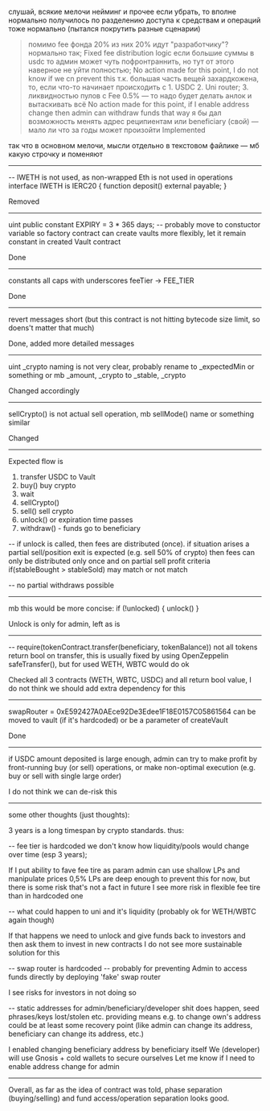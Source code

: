 слушай, всякие мелочи нейминг и прочее если убрать, то вполне нормально получилось
по разделению доступа к средствам и операций тоже нормально (пытался покрутить разные сценарии)

> помимо fee фонда 20% из них 20% идут "разработчику"? нормально так;
Fixed fee distribution logic
> если большие суммы в usdc то админ может чуть пофронтраннить, но тут от этого наверное не уйти полностью; 
No action made for this point, I do not know if we cn prevent this
>т.к. большая часть вещей захардкожена, то, если что-то начинает происходить с 1. USDC 2. Uni router; 3. ликвидностью пулов с Fee 0.5% — то надо будет делать анлок и вытаскивать всё
No action made for this point, if I enable address change then admin can withdraw funds that way
> я бы дал возможность менять адрес реципиентам или beneficiary (свой) — мало ли что за годы может произойти
Implemented

  так что в основном мелочи, мысли отдельно в текстовом файлике — мб какую строчку и поменяют


-------------------------------------------------------------------------------------

-- IWETH is not used, as non-wrapped Eth is not used in operations
interface IWETH is IERC20 {
function deposit() external payable;
}

Removed

-------------------------------------------------------------------------------------
uint public constant EXPIRY = 3 * 365 days;
-- probably move to constuctor variable so factory contract can create vaults more flexibly,
let it remain constant in created Vault contract

Done

-------------------------------------------------------------------------------------
constants all caps with underscores
feeTier -> FEE_TIER

Done

-------------------------------------------------------------------------------------
revert messages short (but this contract is not hitting bytecode size limit, so doens't matter that much)

Done, added more detailed messages

-------------------------------------------------------------------------------------
uint _crypto
naming is not very clear, probably rename to _expectedMin or something or mb _amount, _crypto to _stable, _crypto

Changed accordingly

-------------------------------------------------------------------------------------
sellCrypto() is not actual sell operation, mb sellMode() name or something similar

Changed

-------------------------------------------------------------------------------------

Expected flow is
1. transfer USDC to Vault
2. buy() buy crypto
3. wait
4. sellCrypto()
5. sell() sell crypto
6. unlock() or expiration time passes
7. withdraw() - funds go to beneficiary

-- if unlock is called, then fees are distributed (once).
if situation arises a partial sell/position exit is expected (e.g. sell 50% of crypto)
then fees can only be distributed only once and on partial sell
profit criteria if(stableBought > stableSold) may match or not match

-- no partial withdraws possible

-------------------------------------------------------------------------------------
mb this would be more concise:
if (!unlocked) {
unlock()
}


Unlock is only for admin, left as is

-------------------------------------------------------------------------------------
-- require(tokenContract.transfer(beneficiary, tokenBalance))
not all tokens return bool on transfer, this is usually fixed by using OpenZeppelin safeTransfer(),
but for used WETH, WBTC would do ok

Checked all 3 contracts (WETH, WBTC, USDC) and all return bool value, I do not think we should add extra dependency for this

-------------------------------------------------------------------------------------
swapRouter = 0xE592427A0AEce92De3Edee1F18E0157C05861564
can be moved to vault (if it's hardcoded) or be a parameter of createVault

Done

------------------------------------------------------------------------------------
if USDC amount deposited is large enough, admin can try to make profit by front-running
buy (or sell) operations, or make non-optimal execution (e.g. buy or sell with single
large order)

I do not think we can de-risk this

------------------------------------------------------------------------------------
some other thoughts (just thoughts):

3 years is a long timespan by crypto standards. thus:

-- fee tier is hardcoded
we don't know how liquidity/pools would change over time (esp 3 years);

If I put ability to fave fee tire as param admin can use shallow LPs and manipulate prices
0,5% LPs are deep enough to prevent this for now, but there is some risk that's not a fact in future
I see more risk in flexible fee tire than in hardcoded one

-- what could happen to uni and it's liquidity
(probably ok for WETH/WBTC again though)

If that happens we need to unlock and give funds back to investors and then ask them to invest in new contracts
I do not see more sustainable solution for this

-- swap router is hardcoded -- probably for preventing Admin to access funds directly
by deploying 'fake' swap router

I see risks for investors in not doing so

-- static addresses for admin/beneficiary/developer
shit does happen, seed phrases/keys lost/stolen etc.
providing means e.g. to change own's address could be at least some recovery point
(like admin can change its address, beneficiary can change its address, etc.)
   
I enabled changing beneficiary address by beneficiary itself 
We (developer) will use Gnosis + cold wallets to secure ourselves
Let me know if I need to enable address change for admin

------------------------------------------------------------------------------------

Overall, as far as the idea of contract was told,
phase separation (buying/selling) and fund access/operation separation looks good.

